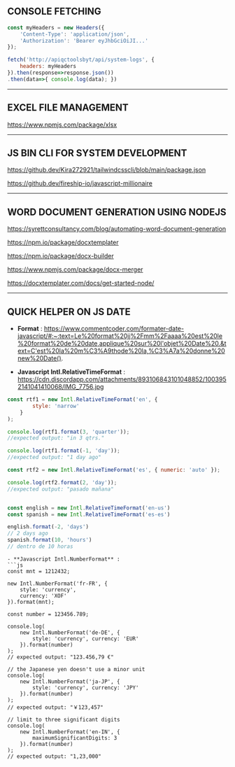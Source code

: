 ## **CONSOLE FETCHING**
```js
const myHeaders = new Headers({
    'Content-Type': 'application/json',
    'Authorization': 'Bearer eyJhbGciOiJI...'
});

fetch('http://apiqctoolsbyt/api/system-logs', {
    headers: myHeaders
}).then(response=>response.json())
.then(data=>{ console.log(data); })

```

___

## EXCEL FILE MANAGEMENT

https://www.npmjs.com/package/xlsx

___

## **JS BIN CLI FOR SYSTEM DEVELOPMENT**

https://github.dev/Kira272921/tailwindcsscli/blob/main/package.json

https://github.dev/fireship-io/javascript-millionaire

___
## **WORD DOCUMENT GENERATION USING NODEJS**

https://syrettconsultancy.com/blog/automating-word-document-generation

https://npm.io/package/docxtemplater

https://npm.io/package/docx-builder

https://www.npmjs.com/package/docx-merger

https://docxtemplater.com/docs/get-started-node/

___

## **QUICK HELPER ON JS DATE**
- **Format** : 
https://www.commentcoder.com/formater-date-javascript/#:~:text=Le%20format%20jj%2Fmm%2Faaaa%20est%20le%20format%20de%20date,applique%20sur%20l'objet%20Date%20.&text=C'est%20la%20m%C3%A9thode%20la,%C3%A7a%20donne%20new%20Date().

- **Javascript Intl.RelativeTimeFormat** :
https://cdn.discordapp.com/attachments/893106843101048852/1003952141041410068/IMG_7756.jpg
```js
const rtf1 = new Intl.RelativeTimeFormat('en', { 
		style: 'narrow' 
	}
);

console.log(rtf1.format(3, 'quarter'));
//expected output: "in 3 qtrs."

console.log(rtf1.format(-1, 'day'));
//expected output: "1 day ago"

const rtf2 = new Intl.RelativeTimeFormat('es', { numeric: 'auto' });

console.log(rtf2.format(2, 'day'));
//expected output: "pasado mañana"


const english = new Intl.RelativeTimeFormat('en-us')
const spanish = new Intl.RelativeTimeFormat('es-es')

english.format(-2, 'days')
// 2 days ago
spanish.format(10, 'hours')
// dentro de 10 horas
```

```
- **Javascript Intl.NumberFormat** :
```js
const mnt = 1212432;

new Intl.NumberFormat('fr-FR', {
    style: 'currency',
    currency: 'XOF'
}).format(mnt);

const number = 123456.789;

console.log(
	new Intl.NumberFormat('de-DE', { 
		style: 'currency', currency: 'EUR' 
	}).format(number)
);
// expected output: "123.456,79 €"

// the Japanese yen doesn't use a minor unit
console.log(
	new Intl.NumberFormat('ja-JP', { 
		style: 'currency', currency: 'JPY' 
	}).format(number)
);
// expected output: "￥123,457"

// limit to three significant digits
console.log(
	new Intl.NumberFormat('en-IN', { 
		maximumSignificantDigits: 3 
	}).format(number)
);
// expected output: "1,23,000"
```

